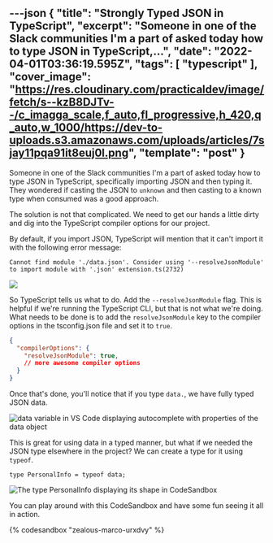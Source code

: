 ---json
{
  "title": "Strongly Typed JSON in TypeScript",
  "excerpt": "Someone in one of the Slack communities I'm a part of asked today how to type JSON in TypeScript,...",
  "date": "2022-04-01T03:36:19.595Z",
  "tags": [
    "typescript"
  ],
  "cover_image": "https://res.cloudinary.com/practicaldev/image/fetch/s--kzB8DJTv--/c_imagga_scale,f_auto,fl_progressive,h_420,q_auto,w_1000/https://dev-to-uploads.s3.amazonaws.com/uploads/articles/7sjay11pqa91it8euj0l.png",
  "template": "post"
}
---
Someone in one of the Slack communities I'm a part of asked today how to type JSON in TypeScript, specifically importing JSON and then typing it. They wondered if casting the JSON to `unknown` and then casting to a known type when consumed was a good approach.

The solution is not that complicated. We need to get our hands a little dirty and dig into the TypeScript compiler options for our project.

By default, if you import JSON, TypeScript will mention that it can't import it with the following error message:

`Cannot find module './data.json'. Consider using '--resolveJsonModule' to import module with '.json' extension.ts(2732)`

![](https://dev-to-uploads.s3.amazonaws.com/uploads/articles/s5csqewe14a9n4kr523d.png)

So TypeScript tells us what to do. Add the `--resolveJsonModule` flag. This is helpful if we're running the TypeScript CLI, but that is not what we're doing. What needs to be done is to add the `resolveJsonModule` key to the compiler options in the tsconfig.json file and set it to `true`.

```json
{
  "compilerOptions": {
    "resolveJsonModule": true,
    // more awesome compiler options
  }
}
```

Once that's done, you'll notice that if you type `data.`, we have fully typed JSON data.

![data variable in VS Code displaying autocomplete with properties of the data object](https://dev-to-uploads.s3.amazonaws.com/uploads/articles/w5o2nxl0hik2gwhpy6m1.png)

This is great for using data in a typed manner, but what if we needed the JSON type elsewhere in the project? We can create a type for it using `typeof`.

`type PersonalInfo = typeof data;`

![The type PersonalInfo displaying its shape in CodeSandbox](https://dev-to-uploads.s3.amazonaws.com/uploads/articles/g5sbz0a6386yfgwz7376.png)

You can play around with this CodeSandbox and have some fun seeing it all in action.

{% codesandbox "zealous-marco-urxdvy" %}
